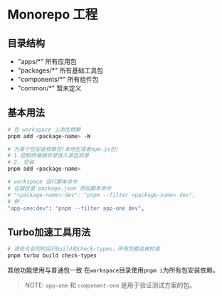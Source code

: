 # Monorepo 工程

## 目录结构

- "apps/\*" 所有应用包
- "packages/\*" 所有基础工具包
- "components/\*" 所有组件包
- "common/\*" 暂未定义

## 基本用法

```bash
# 在 workspace 上添加依赖
pnpm add <package-name> -W

# 为某个包安装依赖包(本地包或者npm.js包)
# 1.控制终端根目录进入该包目录
# 2. 安装
pnpm add <package-name>

# workspace 运行脚本命令
# 在跟目录`package.json`添加脚本命令
# "<package-name>:dev": "pnpm --filter <package-name> dev",
# 例：
"app-one:dev": "pnpm --filter app-one dev",
```

## Turbo加速工具用法

```bash
# 该命令会同时运行build和check-types，所有包都会被检查
pnpm turbo build check-types
```

其他功能使用与普通包一致
在`workspace`目录使用`pnpm i`为所有包安装依赖。

> NOTE: `app-one` 和 `component-one` 是用于验证测试方案的包。
